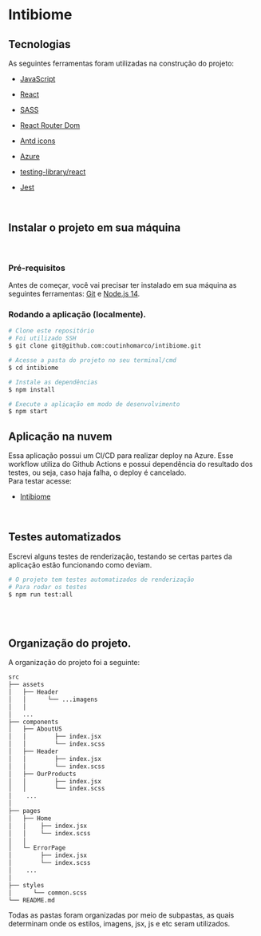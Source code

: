 # Intibiome

## Tecnologias

As seguintes ferramentas foram utilizadas na construção do projeto:

-   [JavaScript](https://developer.mozilla.org/en-US/docs/Web/JavaScript/Language_Resources)

-   [React](https://pt-br.reactjs.org/)
-   [SASS](https://sass-lang.com/)
-   [React Router Dom](https://reactrouter.com/en/main)
-   [Antd icons](https://ant.design/components/icon)
-   [Azure](https://azure.microsoft.com/pt-br/)
- [testing-library/react](https://testing-library.com/)
- [Jest](https://jestjs.io/pt-BR/)

<br>
<h2>Instalar o projeto em sua máquina</h2>
<br>
<h3>Pré-requisitos</h3>

Antes de começar, você vai precisar ter instalado em sua máquina as seguintes ferramentas:
[Git](https://git-scm.com) e [Node.js 14](https://nodejs.org/en/).

###  Rodando a aplicação (localmente).

```bash
# Clone este repositório
# Foi utilizado SSH
$ git clone git@github.com:coutinhomarco/intibiome.git

# Acesse a pasta do projeto no seu terminal/cmd
$ cd intibiome

# Instale as dependências
$ npm install

# Execute a aplicação em modo de desenvolvimento
$ npm start
```

<h2>Aplicação na nuvem</h2>
Essa aplicação possui um CI/CD para realizar deploy na Azure.
Esse workflow utiliza do Github Actions e possui dependência do resultado dos testes, ou seja, caso haja falha, o deploy é cancelado.

<br/>
Para testar acesse:

- [Intibiome](https://intibiome.azurewebsites.net/)

<br/>
<h2>
    Testes automatizados
</h2>
Escrevi alguns testes de renderização, testando se certas partes da aplicação estão funcionando como deviam.

```bash
# O projeto tem testes automatizados de renderização
# Para rodar os testes
$ npm run test:all
```
<br/>
<br/>
<h2>Organização do projeto.</h2>
A organização do projeto foi a seguinte:
<br/>

```bash
src
├── assets
│   ├── Header
│   │      └── ...imagens
│   │     
│   ...
├── components
│   ├── AboutUS
│   │        ├── index.jsx
│   │        └── index.scss
│   ├── Header
│   │        ├── index.jsx
│   │        └── index.scss
│   ├── OurProducts
│   │        ├── index.jsx
│   │        └── index.scss
│    ...
│ 
├── pages
│   ├── Home
│   │    ├── index.jsx
│   │    └── index.scss
│   │
│   └─ ErrorPage
│        ├── index.jsx
│        └── index.scss
│    ...  
│   
├── styles
│      └── common.scss
└── README.md
```
Todas as pastas foram organizadas por meio de subpastas, as quais determinam onde os estilos, imagens, jsx, js e etc seram utilizados.
<br/>